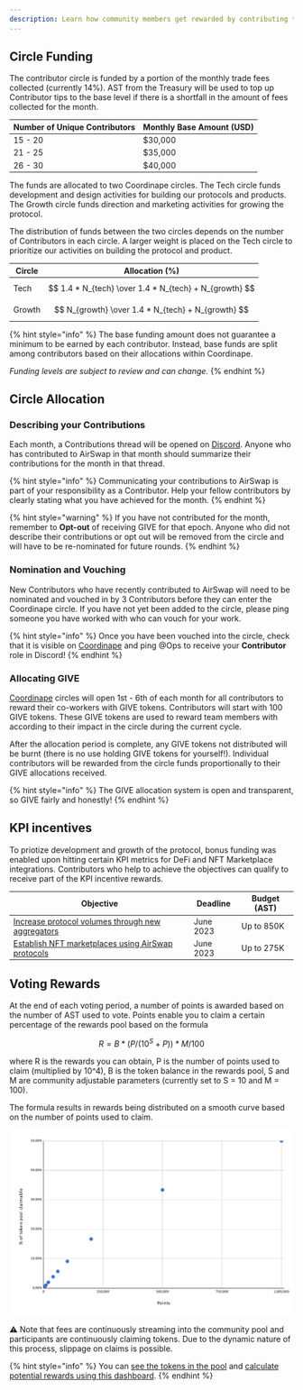 ```yaml
---
description: Learn how community members get rewarded by contributing to AirSwap
---
```


## Circle Funding

The contributor circle is funded by a portion of the monthly trade fees collected (currently 14%). AST from the Treasury will be used to top up Contributor tips to the base level if there is a shortfall in the amount of fees collected for the month. 

| Number of Unique Contributors | Monthly Base Amount (USD) |
| ------------ | -------- | 
| 15 - 20      |  $30,000 | 
| 21 - 25      |  $35,000 |
| 26 - 30      |  $40,000 |

The funds are allocated to two Coordinape circles. The Tech circle funds development and design activities for building our protocols and products. The Growth circle funds direction and marketing activities for growing the protocol.  

The distribution of funds between the two circles depends on the number of Contributors in each circle. A larger weight is placed on the Tech circle to prioritize our activities on building the protocol and product.


| Circle       | Allocation (%)     |
| ------------ | -------------------| 
| Tech         | $$ 1.4 * N_{tech} \over 1.4 * N_{tech} + N_{growth} $$ |
| Growth       | $$ N_{growth} \over 1.4 * N_{tech} + N_{growth} $$ |

{% hint style="info" %}
The base funding amount does not guarantee a minimum to be earned by each contributor. Instead, base funds are split among contributors based on their allocations within Coordinape.

_Funding levels are subject to review and can change._
{% endhint %}

## Circle Allocation

### Describing your Contributions
Each month, a Contributions thread will be opened on [Discord](https://chat.airswap.io). Anyone who has contributed to AirSwap in that month should summarize their contributions for the month in that thread.

{% hint style="info" %}
Communicating your contributions to AirSwap is part of your responsibility as a Contributor. Help your fellow contributors by clearly stating what you have achieved for the month.
{% endhint %}

{% hint style="warning" %}
If you have not contributed for the month, remember to **Opt-out** of receiving GIVE for that epoch. Anyone who did not describe their contributions or opt out will be removed from the circle and will have to be re-nominated for future rounds.
{% endhint %}

### Nomination and Vouching
New Contributors who have recently contributed to AirSwap will need to be nominated and vouched in by 3 Contributors before they can enter the Coordinape circle. If you have not yet been added to the circle, please ping someone you have worked with who can vouch for your work. 

{% hint style="info" %}
Once you have been vouched into the circle, check that it is visible on [Coordinape](https://coordinape.com) and ping @Ops to receive your **Contributor** role in Discord!
{% endhint %}

### Allocating GIVE
[Coordinape](https://coordinape.com) circles will open 1st - 6th of each month for all contributors to reward their co-workers with GIVE tokens. Contributors will start with 100 GIVE tokens. These GIVE tokens are used to reward team members with according to their impact in the circle during the current cycle. 

After the allocation period is complete, any GIVE tokens not distributed will be burnt (there is no use holding GIVE tokens for yourself!). Individual contributors will be rewarded from the circle funds proportionally to their GIVE allocations received. 

{% hint style="info" %}
The GIVE allocation system is open and transparent, so GIVE fairly and honestly!
{% endhint %}

## KPI incentives 

To priotize development and growth of the protocol, bonus funding was enabled upon hitting certain KPI metrics for DeFi and NFT Marketplace integrations. Contributors who help to achieve the objectives can qualify to receive part of the KPI incentive rewards.

| Objective            | Deadline   | Budget (AST)       |
| ----------------------- | ---------- | -------------------| 
| [Increase protocol volumes through new aggregators](https://github.com/airswap/airswap-aips/issues/82) | June 2023  | Up to 850K   |
| [Establish NFT marketplaces using AirSwap protocols](https://github.com/airswap/airswap-aips/issues/83) | June 2023  | Up to 275K   |

## Voting Rewards

At the end of each voting period, a number of points is awarded based on the number of AST used to vote. Points enable you to claim a certain percentage of the rewards pool based on the formula

$$
R = B * (P / (10^S +P )) * M/100
$$

where R is the rewards you can obtain, P is the number of points used to claim (multiplied by 10^4), B is the token balance in the rewards pool, S and M are community adjustable parameters (currently set to S = 10 and M = 100).

The formula results in rewards being distributed on a smooth curve based on the number of points used to claim.

![Current rewards are distributed on a curve based on the number of points](../.gitbook/assets/rewards.svg)

⚠ Note that fees are continuously streaming into the community pool and participants are continuously claiming tokens. Due to the dynamic nature of this process, slippage on claims is possible.

{% hint style="info" %}
You can [see the tokens in the pool](https://app.zerion.io/0x7296333e1615721f4Bd9Df1a3070537484A50CF8/overview) and [calculate potential rewards using this dashboard](https://dune.xyz/agrimony/airswap_3).
{% endhint %}

